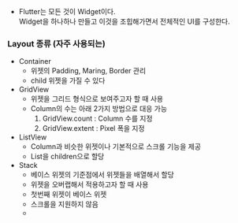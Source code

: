 - Flutter는 모든 것이 Widget이다.<br>
Widget을 하나하나 만들고 이것을 조힙해가면서 전체적인 UI를 구성한다. 

### Layout 종류 (자주 사용되는)
- Container
   - 위젯의 Padding, Maring, Border 관리
   - child 위젯을 가질 수 있다
- GridView
   - 위젯을 그리드 형식으로 보여주고자 할 때 사용
   - Column의 수는 아래 2가지 방법으로 대응 가능
      1. GridView.count : Column 수를 지정
      2. GridView.extent : Pixel 폭을 지정
- ListView
   - Column과 비슷한 위젯이나 기본적으로 스크롤 기능을 제공
   - List<Widget>을 children으로 할당
- Stack
   - 베이스 위젯의 기준점에서 위젯들을 배열해서 할당 
   - 위젯을 오버랩해서 적용하고자 할 때 사용
   - 첫번째 위젯이 베이스 위젯
   - 스크롤을 지원하지 않음
   - 